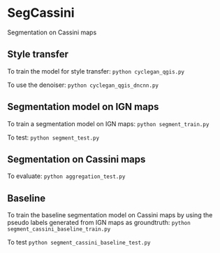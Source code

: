 # SegCassini
Segmentation on Cassini maps

## Style transfer
To train the model for style transfer:
    ```python cyclegan_qgis.py```

To use the denoiser:
    ```python cyclegan_qgis_dncnn.py```

## Segmentation model on IGN maps
To train a segmentation model on IGN maps:
    ```python segment_train.py```

To test:
    ```python segment_test.py```

## Segmentation on Cassini maps
To evaluate:
    ```python aggregation_test.py```

## Baseline
To train the baseline segmentation model on Cassini maps by using the pseudo labels generated from IGN maps as groundtruth:
    ```python segment_cassini_baseline_train.py```

To test
    ```python segment_cassini_baseline_test.py```



